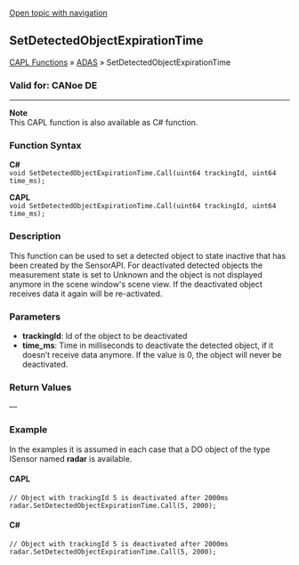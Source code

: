 [Open topic with navigation](../../../../../CANoeDEFamily.htm#Topics/CAPLFunctions/ADAS/Functions/CAPLfunctionSetDetectedObjectExpirationTime.md)

## SetDetectedObjectExpirationTime

[CAPL Functions](../../CAPLfunctions.md) » [ADAS](../CAPLfunctionsADASOverview.md) » SetDetectedObjectExpirationTime

### Valid for: CANoe DE

---

**Note**  
This CAPL function is also available as C# function.

### Function Syntax

**C#**  
`void SetDetectedObjectExpirationTime.Call(uint64 trackingId, uint64 time_ms);`

**CAPL**  
`void SetDetectedObjectExpirationTime.Call(uint64 trackingId, uint64 time_ms);`

### Description

This function can be used to set a detected object to state inactive that has been created by the SensorAPI. For deactivated detected objects the measurement state is set to Unknown and the object is not displayed anymore in the scene window's scene view. If the deactivated object receives data it again will be re-activated.

### Parameters

- **trackingId**: Id of the object to be deactivated
- **time_ms**: Time in milliseconds to deactivate the detected object, if it doesn’t receive data anymore. If the value is 0, the object will never be deactivated.

### Return Values

—

### Example

In the examples it is assumed in each case that a DO object of the type ISensor named **radar** is available.

#### CAPL

```plaintext
// Object with trackingId 5 is deactivated after 2000ms
radar.SetDetectedObjectExpirationTime.Call(5, 2000);
```

#### C#

```plaintext
// Object with trackingId 5 is deactivated after 2000ms
radar.SetDetectedObjectExpirationTime.Call(5, 2000);
```
